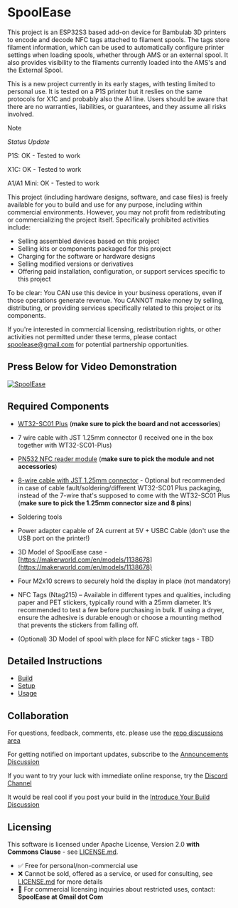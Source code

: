 # SpoolEase

This project is an ESP32S3 based add-on device for Bambulab 3D printers to encode and decode NFC tags attached to filament spools. The tags store filament information, which can be used to automatically configure printer settings when loading spools, whether through AMS or an external spool. It also provides visibility to the filaments currently loaded into the AMS's and the External Spool. 

This is a new project currently in its early stages, with testing limited to personal use. It is tested on a P1S printer but it reslies on the same protocols for X1C and probably also the A1 line. Users should be aware that there are no warranties, liabilities, or guarantees, and they assume all risks involved.

> [!Note]
> *Status Update*
>
> P1S: OK - Tested to work
>
> X1C: OK - Tested to work
>
> A1/A1 Mini: OK - Tested to work

This project (including hardware designs, software, and case files) is freely available for you to build and use for any purpose, including within commercial environments. However, you may not profit from redistributing or commercializing the project itself. Specifically prohibited activities include:

- Selling assembled devices based on this project
- Selling kits or components packaged for this project
- Charging for the software or hardware designs
- Selling modified versions or derivatives
- Offering paid installation, configuration, or support services specific to this project

To be clear: You CAN use this device in your business operations, even if those operations generate revenue. You CANNOT make money by selling, distributing, or providing services specifically related to this project or its components.

If you're interested in commercial licensing, redistribution rights, or other activities not permitted under these terms, please contact spoolease@gmail.com for potential partnership opportunities.

## Press Below for Video Demonstration

[![SpoolEase](https://img.youtube.com/vi/WKIBzVbrhOg/0.jpg)](https://www.youtube.com/watch?v=WKIBzVbrhOg)
## Required Components

- [WT32-SC01 Plus](https://www.aliexpress.com/item/3256805864064800.html) (**make sure to pick the board and not accessories**)
- 7 wire cable with JST 1.25mm connector (I received one in the box together with WT32-SC01-Plus)
- [PN532 NFC reader module](https://www.aliexpress.com/item/3256806852006648.html) (**make sure to pick the module and not accessories**)
- [8-wire cable with JST 1.25mm connector](https://www.aliexpress.com/item/1005007079265201.html) - Optional but recommended in case of cable fault/soldering/different WT32-SC01 Plus packaging, instead of the 7-wire that's supposed to come with the WT32-SC01 Plus (**make sure to pick the 1.25mm connector size and 8 pins**)
- Soldering tools
- Power adapter capable of 2A current at 5V + USBC Cable (don't use the USB port on the printer!)
- 3D Model of SpoolEase case - [https://makerworld.com/en/models/1138678](https://makerworld.com/en/models/1138678)
- Four M2x10 screws to securely hold the display in place (not mandatory)

- NFC Tags (Ntag215) – Available in different types and qualities, including paper and PET stickers, typically round with a 25mm diameter. It’s recommended to test a few before purchasing in bulk. If using a dryer, ensure the adhesive is durable enough or choose a mounting method that prevents the stickers from falling off.

- (Optional) 3D Model of spool with place for NFC sticker tags - TBD

## Detailed Instructions
- [Build](documentation/build.md)
- [Setup](documentation/setup.md)
- [Usage](documentation/usage.md)

## Collaboration

For questions, feedback, comments, etc. please use the [repo discussions area](https://github.com/yanshay/SpoolEase/discussions)

For getting notified on important updates, subscribe to the [Announcements Discussion](https://github.com/yanshay/SpoolEase/discussions/7)

If you want to try your luck with immediate online response, try the [Discord Channel](https://discord.com/channels/1344027434571272252/1344027676461105234)

It would be real cool if you post your build in the [Introduce Your Build Discussion](https://github.com/yanshay/SpoolEase/discussions/8) 


## Licensing
This software is licensed under Apache License, Version 2.0  **with Commons Clause** - see [LICENSE.md](LICENSE.md).
- ✅ Free for personal/non-commercial use
- ❌ Cannot be sold, offered as a service, or used for consulting, see [LICENSE.md](LICENSE.md) for more details
- 📧 For commercial licensing inquiries about restricted uses, contact: **SpoolEase at Gmail dot Com** 
